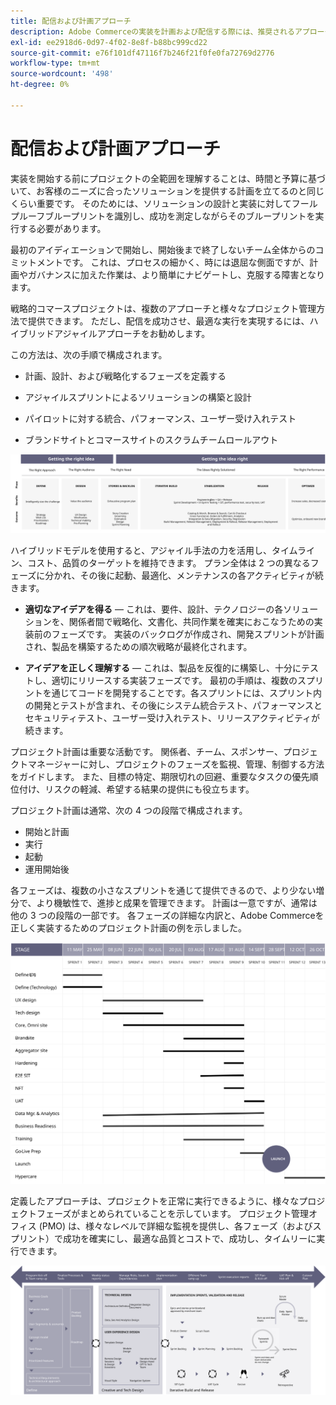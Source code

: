 ```yaml
---
title: 配信および計画アプローチ
description: Adobe Commerceの実装を計画および配信する際には、推奨されるアプローチを使用してください。
exl-id: ee2918d6-0d97-4f02-8e8f-b88bc999cd22
source-git-commit: e76f101df47116f7b246f21f0fe0fa72769d2776
workflow-type: tm+mt
source-wordcount: '498'
ht-degree: 0%

---
```


# 配信および計画アプローチ

実装を開始する前にプロジェクトの全範囲を理解することは、時間と予算に基づいて、お客様のニーズに合ったソリューションを提供する計画を立てるのと同じくらい重要です。 そのためには、ソリューションの設計と実装に対してフールプルーフブループリントを識別し、成功を測定しながらそのブループリントを実行する必要があります。

最初のアイディエーションで開始し、開始後まで終了しないチーム全体からのコミットメントです。 これは、プロセスの細かく、時には退屈な側面ですが、計画やガバナンスに加えた作業は、より簡単にナビゲートし、克服する障害となります。

戦略的コマースプロジェクトは、複数のアプローチと様々なプロジェクト管理方法で提供できます。 ただし、配信を成功させ、最適な実行を実現するには、ハイブリッドアジャイルアプローチをお勧めします。

この方法は、次の手順で構成されます。

- 計画、設計、および戦略化するフェーズを定義する

- アジャイルスプリントによるソリューションの構築と設計

- パイロットに対する統合、パフォーマンス、ユーザー受け入れテスト

- ブランドサイトとコマースサイトのスクラムチームロールアウト

![計画アプローチモデルの例](../../assets/playbooks/planning-model.svg)

ハイブリッドモデルを使用すると、アジャイル手法の力を活用し、タイムライン、コスト、品質のターゲットを維持できます。 プラン全体は 2 つの異なるフェーズに分かれ、その後に起動、最適化、メンテナンスの各アクティビティが続きます。

- **適切なアイデアを得る** — これは、要件、設計、テクノロジーの各ソリューションを、関係者間で戦略化、文書化、共同作業を確実におこなうための実装前のフェーズです。 実装のバックログが作成され、開発スプリントが計画され、製品を構築するための順次戦略が最終化されます。

- **アイデアを正しく理解する** — これは、製品を反復的に構築し、十分にテストし、適切にリリースする実装フェーズです。 最初の手順は、複数のスプリントを通じてコードを開発することです。各スプリントには、スプリント内の開発とテストが含まれ、その後にシステム統合テスト、パフォーマンスとセキュリティテスト、ユーザー受け入れテスト、リリースアクティビティが続きます。

プロジェクト計画は重要な活動です。 関係者、チーム、スポンサー、プロジェクトマネージャーに対し、プロジェクトのフェーズを監視、管理、制御する方法をガイドします。 また、目標の特定、期限切れの回避、重要なタスクの優先順位付け、リスクの軽減、希望する結果の提供にも役立ちます。

プロジェクト計画は通常、次の 4 つの段階で構成されます。

- 開始と計画
- 実行
- 起動
- 運用開始後

各フェーズは、複数の小さなスプリントを通じて提供できるので、より少ない増分で、より機敏性で、進捗と成果を管理できます。 計画は一意ですが、通常は他の 3 つの段階の一部です。 各フェーズの詳細な内訳と、Adobe Commerceを正しく実装するためのプロジェクト計画の例を示しました。

![プロジェクト計画ガントチャート](../../assets/playbooks/gantt-chart.svg)

定義したアプローチは、プロジェクトを正常に実行できるように、様々なプロジェクトフェーズがまとめられていることを示しています。 プロジェクト管理オフィス (PMO) は、様々なレベルで詳細な監視を提供し、各フェーズ（およびスプリント）で成功を確実にし、最適な品質とコストで、成功し、タイムリーに実行できます。

![計画アプローチの例の解説図](../../assets/playbooks/planning-approach-sample.svg)
